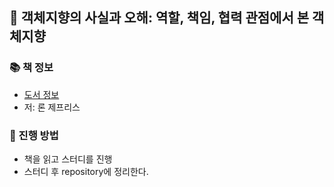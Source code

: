 ## 🚀 객체지향의 사실과 오해: 역할, 책임, 협력 관점에서 본 객체지향

### 📚 책 정보
- [도서 정보](http://www.yes24.com/Product/Goods/18249021)
- 저: 론 제프리스

### 🎯 진행 방법
- 책을 읽고 스터디를 진행
- 스터디 후 repository에 정리한다.